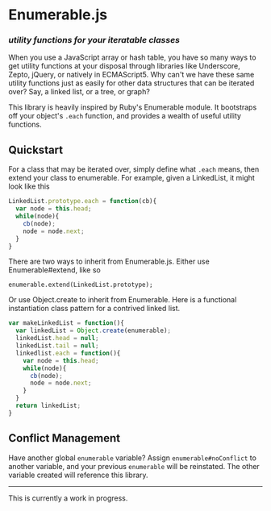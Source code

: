 Enumerable.js
=============

### *utility functions for your iteratable classes*

When you use a JavaScript array or hash table, you have so many ways to get utility functions at your disposal through libraries like Underscore, Zepto, jQuery, or natively in ECMAScript5. Why can't we have these same utility functions just as easily for other data structures that can be iterated over? Say, a linked list, or a tree, or graph?

This library is heavily inspired by Ruby's Enumerable module. It bootstraps off your object's `.each` function, and provides a wealth of useful utility functions.

Quickstart
----------

For a class that may be iterated over, simply define what `.each` means, then extend your class to enumerable. For example, given a LinkedList, it might look like this

```` js
LinkedList.prototype.each = function(cb){
  var node = this.head;
  while(node){
    cb(node);
    node = node.next;
  }
}
````

There are two ways to inherit from Enumerable.js. Either use Enumerable#extend, like so

`enumerable.extend(LinkedList.prototype);`

Or use Object.create to inherit from Enumerable. Here is a functional instantiation class pattern for a contrived linked list.

```` js
var makeLinkedList = function(){
  var linkedList = Object.create(enumerable);
  linkedList.head = null;
  linkedList.tail = null;
  linkedlist.each = function(){
    var node = this.head;
    while(node){
      cb(node);
      node = node.next;
    }
  }
  return linkedList;
}
````

Conflict Management
-------------------

Have another global `enumerable` variable? Assign `enumerable#noConflict` to another variable, and your previous `enumerable` will be reinstated. The other variable created will reference this library.

---

This is currently a work in progress.